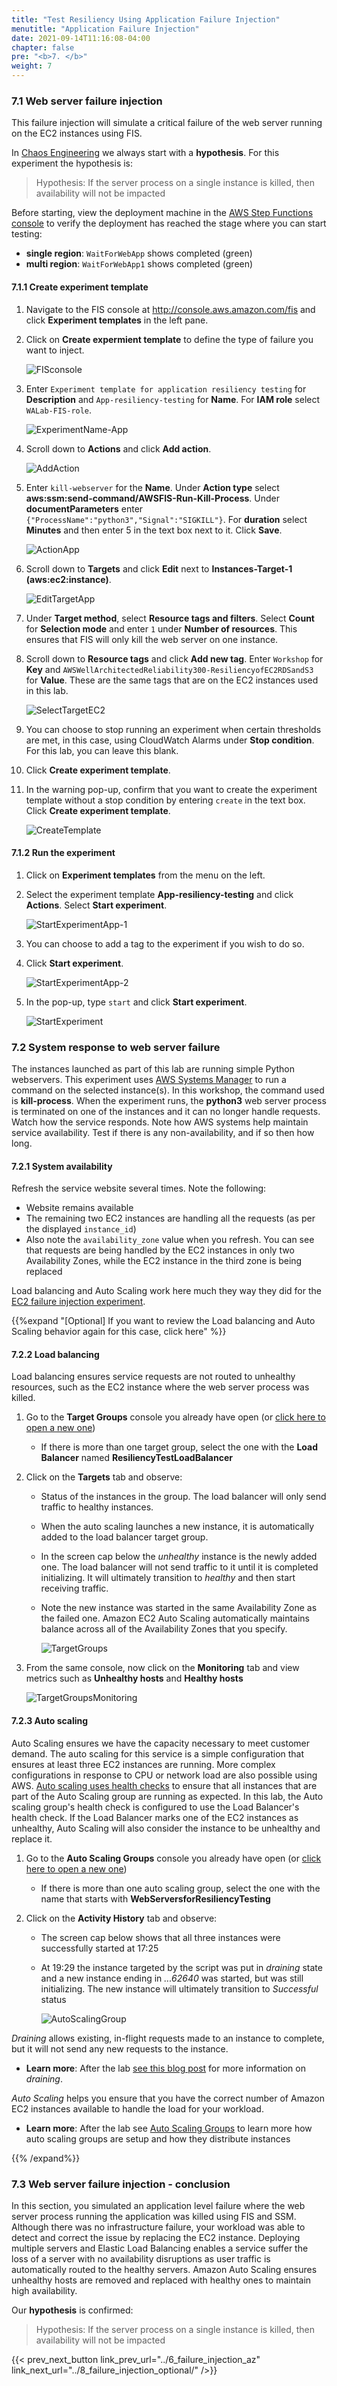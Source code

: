 ```yaml
---
title: "Test Resiliency Using Application Failure Injection"
menutitle: "Application Failure Injection"
date: 2021-09-14T11:16:08-04:00
chapter: false
pre: "<b>7. </b>"
weight: 7
---
```


### 7.1 Web server failure injection

This failure injection will simulate a critical failure of the web server running on the EC2 instances using FIS.

In [Chaos Engineering](https://principlesofchaos.org/) we always start with a **hypothesis**.  For this experiment the hypothesis is:
> Hypothesis: If the server process on a single instance is killed, then availability will not be impacted

Before starting, view the deployment machine in the [AWS Step Functions console](https://console.aws.amazon.com/states) to verify the deployment has reached the stage where you can start testing:
  * **single region**: `WaitForWebApp` shows completed (green)
  * **multi region**: `WaitForWebApp1` shows completed (green)

#### 7.1.1 Create experiment template

1. Navigate to the FIS console at <http://console.aws.amazon.com/fis> and click **Experiment templates** in the left pane.

1. Click on **Create expermient template** to define the type of failure you want to inject.

    ![FISconsole](/Reliability/300_Testing_for_Resiliency_of_EC2_RDS_and_S3/Images/FISconsole.png?classes=lab_picture_auto)

1. Enter `Experiment template for application resiliency testing` for **Description** and `App-resiliency-testing` for **Name**. For **IAM role** select `WALab-FIS-role`.

    ![ExperimentName-App](/Reliability/300_Testing_for_Resiliency_of_EC2_RDS_and_S3/Images/ExperimentName-App.png?classes=lab_picture_auto)

1. Scroll down to **Actions** and click **Add action**.

    ![AddAction](/Reliability/300_Testing_for_Resiliency_of_EC2_RDS_and_S3/Images/AddAction.png?classes=lab_picture_auto)

1. Enter `kill-webserver` for the **Name**. Under **Action type** select **aws:ssm:send-command/AWSFIS-Run-Kill-Process**. Under **documentParameters** enter `{"ProcessName":"python3","Signal":"SIGKILL"}`. For **duration** select **Minutes** and then enter 5 in the text box next to it. Click **Save**.

    ![ActionApp](/Reliability/300_Testing_for_Resiliency_of_EC2_RDS_and_S3/Images/ActionApp.png?classes=lab_picture_auto)

1. Scroll down to **Targets** and click **Edit** next to **Instances-Target-1 (aws:ec2:instance)**.

    ![EditTargetApp](/Reliability/300_Testing_for_Resiliency_of_EC2_RDS_and_S3/Images/EditTargetApp.png?classes=lab_picture_auto)

1. Under **Target method**, select **Resource tags and filters**. Select **Count** for **Selection mode** and enter `1` under **Number of resources**. This ensures that FIS will only kill the web server on one instance.

1. Scroll down to **Resource tags** and click **Add new tag**. Enter `Workshop` for **Key** and `AWSWellArchitectedReliability300-ResiliencyofEC2RDSandS3` for **Value**. These are the same tags that are on the EC2 instances used in this lab.

    ![SelectTargetEC2](/Reliability/300_Testing_for_Resiliency_of_EC2_RDS_and_S3/Images/SelectTargetEC2.png?classes=lab_picture_auto)

1. You can choose to stop running an experiment when certain thresholds are met, in this case, using CloudWatch Alarms under **Stop condition**. For this lab, you can leave this blank.

1. Click **Create experiment template**.

1. In the warning pop-up, confirm that you want to create the experiment template without a stop condition by entering `create` in the text box. Click **Create experiment template**.

    ![CreateTemplate](/Reliability/300_Testing_for_Resiliency_of_EC2_RDS_and_S3/Images/CreateTemplate.png?classes=lab_picture_auto)

#### 7.1.2 Run the experiment

1. Click on **Experiment templates** from the menu on the left.

1. Select the experiment template **App-resiliency-testing** and click **Actions**. Select **Start experiment**.

    ![StartExperimentApp-1](/Reliability/300_Testing_for_Resiliency_of_EC2_RDS_and_S3/Images/StartExperimentApp-1.png?classes=lab_picture_auto)

1. You can choose to add a tag to the experiment if you wish to do so.

1. Click **Start experiment**.

    ![StartExperimentApp-2](/Reliability/300_Testing_for_Resiliency_of_EC2_RDS_and_S3/Images/StartExperimentApp-2.png?classes=lab_picture_auto)

1. In the pop-up, type `start` and click **Start experiment**.

    ![StartExperiment](/Reliability/300_Testing_for_Resiliency_of_EC2_RDS_and_S3/Images/StartExperiment.png?classes=lab_picture_auto)

### 7.2 System response to web server failure

The instances launched as part of this lab are running simple Python webservers. This experiment uses [AWS Systems Manager](https://aws.amazon.com/systems-manager/) to run a command on the selected instance(s). In this workshop, the command used is **kill-process**. When the experiment runs, the **python3** web server process is terminated on one of the instances and it can no longer handle requests. Watch how the service responds. Note how AWS systems help maintain service availability. Test if there is any non-availability, and if so then how long.

#### 7.2.1 System availability

Refresh the service website several times. Note the following:

* Website remains available
* The remaining two EC2 instances are handling all the requests (as per the displayed `instance_id`)
* Also note the `availability_zone` value when you refresh. You can see that requests are being handled by the EC2 instances in only two Availability Zones, while the EC2 instance in the third zone is being replaced

Load balancing and Auto Scaling work here much they way they did for the [EC2 failure injection experiment](../4_failure_injection_ec2#response).

{{%expand "[Optional] If you want to review the Load balancing and Auto Scaling behavior again for this case, click here" %}}

#### 7.2.2 Load balancing

Load balancing ensures service requests are not routed to unhealthy resources, such as the EC2 instance where the web server process was killed.

1. Go to the **Target Groups** console you already have open (or [click here to open a new one](http://console.aws.amazon.com/ec2/v2/home?region=us-east-2#TargetGroups:))
     * If there is more than one target group, select the one with the **Load Balancer** named **ResiliencyTestLoadBalancer**

1. Click on the **Targets** tab and observe:
      * Status of the instances in the group. The load balancer will only send traffic to healthy instances.
      * When the auto scaling launches a new instance, it is automatically added to the load balancer target group.
      * In the screen cap below the _unhealthy_ instance is the newly added one.  The load balancer will not send traffic to it until it is completed initializing. It will ultimately transition to _healthy_ and then start receiving traffic.
      * Note the new instance was started in the same Availability Zone as the failed one. Amazon EC2 Auto Scaling automatically maintains balance across all of the Availability Zones that you specify.

        ![TargetGroups](/Reliability/300_Testing_for_Resiliency_of_EC2_RDS_and_S3/Images/TargetGroups.png)  

1. From the same console, now click on the **Monitoring** tab and view metrics such as **Unhealthy hosts** and **Healthy hosts**

      ![TargetGroupsMonitoring](/Reliability/300_Testing_for_Resiliency_of_EC2_RDS_and_S3/Images/TargetGroupsMonitoring.png)

#### 7.2.3 Auto scaling

Auto Scaling ensures we have the capacity necessary to meet customer demand. The auto scaling for this service is a simple configuration that ensures at least three EC2 instances are running. More complex configurations in response to CPU or network load are also possible using AWS. [Auto scaling uses health checks](https://docs.aws.amazon.com/autoscaling/ec2/userguide/healthcheck.html) to ensure that all instances that are part of the Auto Scaling group are running as expected. In this lab, the Auto scaling group's health check is configured to use the Load Balancer's health check. If the Load Balancer marks one of the EC2 instances as unhealthy, Auto Scaling will also consider the instance to be unhealthy and replace it.

1. Go to the **Auto Scaling Groups** console you already have open (or [click here to open a new one](http://console.aws.amazon.com/ec2/autoscaling/home?region=us-east-2#AutoScalingGroups:))
      * If there is more than one auto scaling group, select the one with the name that starts with **WebServersforResiliencyTesting**

1. Click on the **Activity History** tab and observe:
      * The screen cap below shows that all three instances were successfully started at 17:25
      * At 19:29 the instance targeted by the script was put in _draining_ state and a new instance ending in _...62640_ was started, but was still initializing. The new instance will ultimately transition to _Successful_ status

        ![AutoScalingGroup](/Reliability/300_Testing_for_Resiliency_of_EC2_RDS_and_S3/Images/AutoScalingGroup.png)  

_Draining_ allows existing, in-flight requests made to an instance to complete, but it will not send any new requests to the instance.
  * __Learn more__: After the lab [see this blog post](https://aws.amazon.com/blogs/aws/elb-connection-draining-remove-instances-from-service-with-care/) for more information on _draining_.

_Auto Scaling_ helps you ensure that you have the correct number of Amazon EC2 instances available to handle the load for your workload.
  * __Learn more__: After the lab see [Auto Scaling Groups](https://docs.aws.amazon.com/autoscaling/ec2/userguide/AutoScalingGroup.html) to learn more how auto scaling groups are setup and how they distribute instances

{{% /expand%}}

### 7.3 Web server failure injection - conclusion

In this section, you simulated an application level failure where the web server process running the application was killed using FIS and SSM. Although there was no infrastructure failure, your workload was able to detect and correct the issue by replacing the EC2 instance. Deploying multiple servers and Elastic Load Balancing enables a service suffer the loss of a server with no availability disruptions as user traffic is automatically routed to the healthy servers. Amazon Auto Scaling ensures unhealthy hosts are removed and replaced with healthy ones to maintain high availability.

Our **hypothesis** is confirmed:
> Hypothesis: If the server process on a single instance is killed, then availability will not be impacted

{{< prev_next_button link_prev_url="../6_failure_injection_az" link_next_url="../8_failure_injection_optional/" />}}
